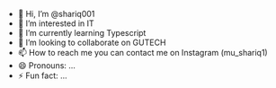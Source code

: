 - 👋 Hi, I’m @shariq001
- 👀 I’m interested in IT
- 🌱 I’m currently learning Typescript 
- 💞️ I’m looking to collaborate on GUTECH
- 📫 How to reach me you can contact me on Instagram (mu_shariq1) 
- 😄 Pronouns: ...
- ⚡ Fun fact: ...

<!---
shariq001/shariq001 is a ✨ special ✨ repository because its `README.md` (this file) appears on your GitHub profile.
You can click the Preview link to take a look at your changes.
--->
